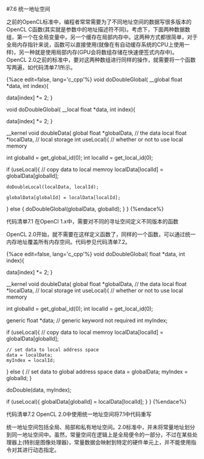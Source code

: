#7.6 统一地址空间

之前的OpenCL标准中，编程者常常需要为了不同地址空间的数据写很多版本的OpenCL C函数(其实就是参数中的地址描述符不同)。考虑下，下面两种数据数组，第一个在全局变量中，另一个缓存在局部内存中。这两种方式都很简单，对于全局内存指针来说，函数可以直接使用(就像在有自动缓存系统的CPU上使用一样)，另一种就是使用局部内存(GPU会将数组存储在快速便签式内存中)。OpenCL 2.0之前的标准中，要对这两种数组进行同样的操作，就需要将一个函数写两遍，如代码清单7.1所示。

{%ace edit=false, lang='c_cpp'%}
void doDoubleGlobal(
  __global float *data,
  int index){

  data[index] *= 2;
}

void doDoubleGlobal(
  __local float *data,
  int index){

  data[index] *= 2;
}

__kernel
void doubleData(
  global float *globalData, // the data
  local float *localData, // local storage
  int useLocal){ // whether or not to use local memory

  int globalId = get_global_id(0);
  int localId = get_local_id(0);
  
  if (useLocal){
    // copy data to local memroy
    localData[localId] = globalData[globalId];
    
    doDoubleLocal(localData, localId);
    
    globalData[globalId] = localData[localId];
  } else {
    doDoubleGlobal(globalData, globalId);
  }
}
{%endace%}

代码清单7.1 在OpenCl 1.x中，需要对不同的寻址空间定义不同版本的函数

OpenCL 2.0开始，就不需要在这样定义函数了，同样的一个函数，可以通过统一内存地址覆盖所有内存空间。代码参见代码清单7.2。

{%ace edit=false, lang='c_cpp'%}
void doDoubleGlobal(
  float *data,
  int index){

  data[index] *= 2;
}

__kernel
void doubleData(
  global float *globalData, // the data
  local float *localData, // local storage
  int useLocal){ // whether or not to use local memory

  int globalId = get_global_id(0);
  int localId = get_local_id(0);
  
  generic float *data; // generic keyword not required
  int myIndex;
  
  if (useLocal){
    // copy data to local memroy
    localData[localId] = globalData[globalId];
    
    // set data to local address space
    data = localData;
    myIndex = localId;
  } else {
    // set data to global address space
    data = globalData;
    myIndex = globalId;
  }
  
  doDouble(data, myIndex);
  
  if (useLocal){
    globalData[globalId] = localData[localId];
  }
}
{%endace%}

代码清单7.2 OpenCL 2.0中使用统一地址空间将7.1中代码重写

统一地址空间包括全局、局部和私有地址空间。2.0标准中，并未将常量地址划分到同一地址空间中。虽然，常量空间在逻辑上是全局便令的一部分，不过在某些处理器上(特别是图像处理器)，常量数据会映射到特定的硬件单元上，并不能使用指令对其进行动态指定。



